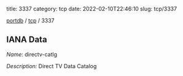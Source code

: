 title: 3337
category: tcp
date: 2022-02-10T22:46:10
slug: tcp/3337

[portdb](/) / [tcp](/category/tcp.html) / 3337


## IANA Data

_Name:_ directv-catlg

_Description:_ Direct TV Data Catalog

